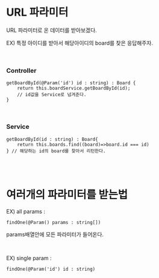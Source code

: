 # URL 파라미터
URL 파라미터로 온 데이터를 받아보겠다.

EX) 특정 아이디를 받아서 해당아이디의 board를 찾은 응답해주자.

<br>

### Controller 
    getBoardById(@Param('id') id : string) : Board {
        return this.boardService.getBoardById(id); 
        // id값을 Service로 넘겨준다.
    }

<br>

### Service
    getBoardById(id : string) : Board{
        return this.boards.find((board)=>board.id === id)
    } // 해당하는 id의 board를 찾아서 리턴한다.


<br>
<br>


# 여러개의 파라미터를 받는법

EX) all params : 

    findOne(@Param() params : string[])

params배열안에 모든 파라미터가 들어온다.

<br>

EX) single param : 

    findOne(@Param('id') id : string)
